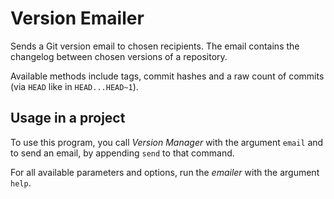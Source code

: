 # Version Emailer

Sends a Git version email to chosen recipients.
The email contains the changelog between chosen versions of a repository.

Available methods include tags, commit hashes and a raw count of commits (via `HEAD` like in `HEAD...HEAD~1`).

## Usage in a project

To use this program, you call *Version Manager* with the argument `email` and to send an email, by appending `send` to that command.

For all available parameters and options, run the *emailer* with the argument `help`.
